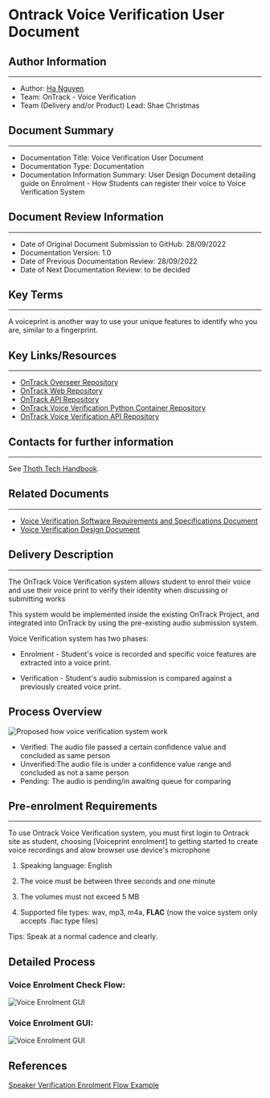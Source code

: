 # Ontrack Voice Verification User Document
## Author Information

---

- Author: [Ha Nguyen](https://github.com/hantt-8)
- Team: OnTrack - Voice Verification
- Team (Delivery and/or Product) Lead: Shae Christmas
## Document Summary
---

- Documentation Title: Voice Verification User Document
- Documentation Type: Documentation
- Documentation Information Summary: User Design Document detailing guide on Enrolment - How Students can register their voice to Voice Verification System
## Document Review Information

---

- Date of Original Document Submission to GitHub: 28/09/2022
- Documentation Version: 1.0
- Date of Previous Documentation Review: 28/09/2022
- Date of Next Documentation Review: to be decided
## Key Terms

---

A voiceprint is another way to use your unique features to identify who you are, similar to a fingerprint.

## Key Links/Resources

---

- [OnTrack Overseer Repository](https://github.com/thoth-tech/doubtfire-overseer)
- [OnTrack Web Repository](https://github.com/thoth-tech/doubtfire-web)
- [OnTrack API Repository](https://github.com/thoth-tech/doubtfire-api)
- [OnTrack Voice Verification Python Container Repository](https://github.com/thoth-tech/speaker-verification)
- [OnTrack Voice Verification API Repository](https://github.com/thoth-tech/speaker-verification-api)
## Contacts for further information

---

See [Thoth Tech Handbook](https://github.com/thoth-tech/handbook/blob/main/README.md).
## Related Documents

---

- [Voice Verification Software Requirements and Specifications Document](Voice%20Verification%20SRS%20Document.md)
- [Voice Verification Design Document](https://github.com/thoth-tech/documentation/blob/6354f1f7e1a161d865d408d9d263c36c2e2e73aa/docs/OnTrack/Voice%20Verification/Voice%20Verification%20Design%20Document.md)

## Delivery Description

---

The OnTrack Voice Verification system allows student to enrol their voice and use their voice print to verify their identity when discussing or submitting works

This system would be implemented inside the existing OnTrack Project, and integrated into OnTrack by
using the pre-existing audio submission system.

Voice Verification system has two phases:

- Enrolment - Student's voice is recorded and specific voice features are extracted into a voice print.

- Verification - Student's audio submission is compared against a previously created voice print.

## Process Overview

![Proposed how voice verification system work](Research%20&%20Findings/images/Voice-Verification-Overview-Process.png)

- Verified: The audio file passed a certain confidence value and concluded as same person
- Unverified:The audio file is under a confidence value range and concluded as not a same person
- Pending: The audio is pending/in awaiting queue for comparing


## Pre-enrolment Requirements

---
 To use Ontrack Voice Verification system, you must first login to Ontrack site as student, choosing [Voiceprint enrolment] to getting started to create voice recordings and alow browser use device's microphone

1. Speaking language: English

2. The voice must be between three seconds and one minute

3. The volumes must not exceed 5 MB

4. Supported file types: wav, mp3, m4a, **FLAC** (now the voice system only accepts .flac type files)

Tips: Speak at a normal cadence and clearly.


## Detailed Process

### Voice Enrolment Check Flow:
![Voice Enrolment GUI](Research%20&%20Findings/images/Voice-Enrolment-Process-Flow.png)
### Voice Enrolment GUI:
![Voice Enrolment GUI](Research%20&%20Findings/images/Voiceprint-Enrolment-GUI.png)



## References
[Speaker Verification Enrolment Flow Example](https://techdocs.audiocodes.com/voice-ai-connect/Content/VAIG_Combined/speaker-verification.htm#:~:text=Each%20speaker%20recognition%20system%20has%20two%20phases%3A%20Enrollment,is%20compared%20against%20a%20previously%20created%20voice%20print.)
